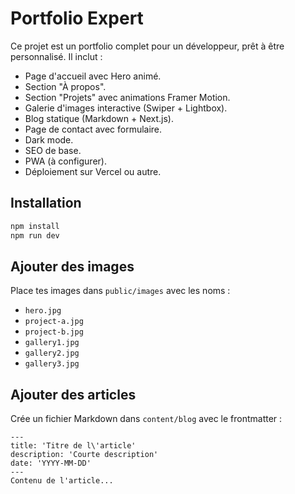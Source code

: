# Portfolio Expert

Ce projet est un portfolio complet pour un développeur, prêt à être personnalisé. Il inclut :

- Page d'accueil avec Hero animé.
- Section "À propos".
- Section "Projets" avec animations Framer Motion.
- Galerie d'images interactive (Swiper + Lightbox).
- Blog statique (Markdown + Next.js).
- Page de contact avec formulaire.
- Dark mode.
- SEO de base.
- PWA (à configurer).
- Déploiement sur Vercel ou autre.

## Installation

```bash
npm install
npm run dev
```

## Ajouter des images

Place tes images dans `public/images` avec les noms :
- `hero.jpg`
- `project-a.jpg`
- `project-b.jpg`
- `gallery1.jpg`
- `gallery2.jpg`
- `gallery3.jpg`

## Ajouter des articles

Crée un fichier Markdown dans `content/blog` avec le frontmatter :

```
---
title: 'Titre de l\'article'
description: 'Courte description'
date: 'YYYY-MM-DD'
---
Contenu de l'article...
```
